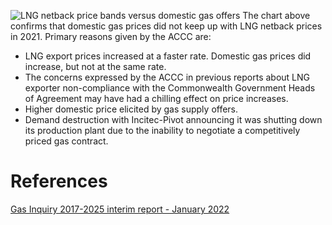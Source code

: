 ![LNG netback price bands versus domestic gas offers](LNG%20netback%20price%20bands%20versus%20domestic%20gas%20offers.png)
The chart above confirms that domestic gas prices did not keep up with LNG netback prices in 2021. Primary reasons given by the ACCC are:
- LNG export prices increased at a faster rate. Domestic gas prices did increase, but not at the same rate.
- The concerns expressed by the ACCC in previous reports about LNG exporter non-compliance with the Commonwealth Government Heads of Agreement may have had a chilling effect on price increases.
- Higher domestic price elicited by gas supply offers.
- Demand destruction with Incitec-Pivot announcing it was shutting down its production plant due to the inability to negotiate a competitively priced gas contract.
# References
[Gas Inquiry 2017-2025 interim report - January 2022](Gas%20Inquiry%202017-2025%20interim%20report%20-%20January%202022.md)


